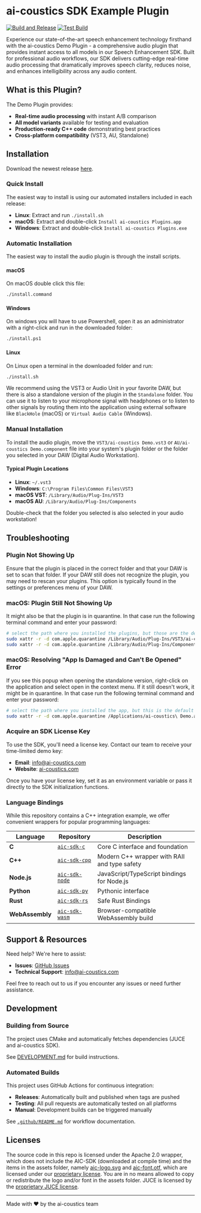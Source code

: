 # ai-coustics SDK Example Plugin

[![Build and Release](https://github.com/ai-coustics/aic-sdk-plugin/actions/workflows/build-and-release.yml/badge.svg)](https://github.com/ai-coustics/aic-sdk-plugin/actions/workflows/build-and-release.yml)
[![Test Build](https://github.com/ai-coustics/aic-sdk-plugin/actions/workflows/test-build.yml/badge.svg)](https://github.com/ai-coustics/aic-sdk-plugin/actions/workflows/test-build.yml)

Experience our state-of-the-art speech enhancement technology firsthand with the ai-coustics Demo Plugin - a comprehensive audio plugin that provides instant access to all models in our Speech Enhancement SDK. Built for professional audio workflows, our SDK delivers cutting-edge real-time audio processing that dramatically improves speech clarity, reduces noise, and enhances intelligibility across any audio content.

## What is this Plugin?

The Demo Plugin provides:
- **Real-time audio processing** with instant A/B comparison
- **All model variants** available for testing and evaluation
- **Production-ready C++ code** demonstrating best practices
- **Cross-platform compatibility** (VST3, AU, Standalone)

## Installation

Download the newest release [here](https://github.com/ai-coustics/aic-sdk-plugin/releases).

### Quick Install

The easiest way to install is using our automated installers included in each release:

- **Linux**: Extract and run `./install.sh`
- **macOS**: Extract and double-click `Install ai-coustics Plugins.app`
- **Windows**: Extract and double-click `Install ai-coustics Plugins.exe`

### Automatic Installation

The easiest way to install the audio plugin is through the install scripts.

#### macOS

On macOS double click this file:

```sh
./install.command
```

#### Windows
On windows you will have to use Powershell, open it as an administrator with a right-click and run in the downloaded folder:

```sh
./install.ps1
```

#### Linux

On Linux open a terminal in the downloaded folder and run:

```sh
./install.sh
```

We recommend using the VST3 or Audio Unit in your favorite DAW, but there is also a standalone version of the plugin in the `Standalone` folder. You can use it to listen to your microphone signal with headphones or to listen to other signals by routing them into the application using external software like `BlackHole` (macOS) or `Virtual Audio Cable` (Windows).

### Manual Installation

To install the audio plugin, move the `VST3/ai-coustics Demo.vst3` or `AU/ai-coustics Demo.component` file into your system's plugin folder or the folder you selected in your DAW (Digital Audio Workstation).

#### Typical Plugin Locations

- **Linux**: `~/.vst3`
- **Windows**: `C:\Program Files\Common Files\VST3`
- **macOS VST**: `/Library/Audio/Plug-Ins/VST3`
- **macOS AU**: `/Library/Audio/Plug-Ins/Components`

Double-check that the folder you selected is also selected in your audio workstation!

## Troubleshooting

### Plugin Not Showing Up
Ensure that the plugin is placed in the correct folder and that your DAW is set to scan that folder. If your DAW still does not recognize the plugin, you may need to rescan your plugins. This option is typically found in the settings or preferences menu of your DAW.

### macOS: Plugin Still Not Showing Up
It might also be that the plugin is in quarantine. In that case run the following terminal command and enter your password:

```sh
# select the path where you installed the plugins, but those are the defaults
sudo xattr -r -d com.apple.quarantine /Library/Audio/Plug-Ins/VST3/ai-coustics\ Demo.vst3
sudo xattr -r -d com.apple.quarantine /Library/Audio/Plug-Ins/Components/ai-coustics\ Demo.component
```

### macOS: Resolving "App Is Damaged and Can't Be Opened" Error
If you see this popup when opening the standalone version, right-click on the application and select open in the context menu. If it still doesn't work, it might be in quarantine. In that case run the following terminal command and enter your password:

```bash
# select the path where you installed the app, but this is the default
sudo xattr -r -d com.apple.quarantine /Applications/ai-coustics\ Demo.app
```

### Acquire an SDK License Key

To use the SDK, you'll need a license key. Contact our team to receive your time-limited demo key:

- **Email**: [info@ai-coustics.com](mailto:info@ai-coustics.com)
- **Website**: [ai-coustics.com](https://ai-coustics.com)

Once you have your license key, set it as an environment variable or pass it directly to the SDK initialization functions.

### Language Bindings

While this repository contains a C++ integration example, we offer convenient wrappers for popular programming languages:

| Language | Repository | Description |
|----------|------------|-------------|
| **C** | [`aic-sdk-c`](https://github.com/ai-coustics/aic-sdk-c) | Core C interface and foundation |
| **C++** | [`aic-sdk-cpp`](https://github.com/ai-coustics/aic-sdk-cpp) | Modern C++ wrapper with RAII and type safety |
| **Node.js** | [`aic-sdk-node`](https://github.com/ai-coustics/aic-sdk-node) | JavaScript/TypeScript bindings for Node.js |
| **Python** | [`aic-sdk-py`](https://github.com/ai-coustics/aic-sdk-py) | Pythonic interface |
| **Rust** | [`aic-sdk-rs`](https://github.com/ai-coustics/aic-sdk-rs) | Safe Rust Bindings |
| **WebAssembly** | [`aic-sdk-wasm`](https://github.com/ai-coustics/aic-sdk-wasm) | Browser-compatible WebAssembly build |

## Support & Resources

Need help? We're here to assist:

- **Issues**: [GitHub Issues](https://github.com/ai-coustics/aic-sdk-plugin/issues)
- **Technical Support**: [info@ai-coustics.com](mailto:info@ai-coustics.com)

Feel free to reach out to us if you encounter any issues or need further assistance.

## Development

### Building from Source

The project uses CMake and automatically fetches dependencies (JUCE and ai-coustics SDK).

See [DEVELOPMENT.md](DEVELOPMENT.md) for build instructions.

### Automated Builds

This project uses GitHub Actions for continuous integration:

- **Releases**: Automatically built and published when tags are pushed
- **Testing**: All pull requests are automatically tested on all platforms
- **Manual**: Development builds can be triggered manually

See [`.github/README.md`](.github/README.md) for workflow documentation.

## Licenses

The source code in this repo is licensed under the Apache 2.0 wrapper, which does not include the AIC-SDK (downloaded at compile time) and the items in the assets folder, namely [aic-logo.svg](assets/aic_logo.svg) and [aic-font.otf](assets/aic_font.otf), which are licensed under our [proprietary license](LICENSE.AIC-SDK). You are in no means allowed to copy or redistribute the logo and/or font in the assets folder. JUCE is licensed by the [proprietary JUCE license](https://juce.com/legal/juce-7-license/).

---

Made with ❤️ by the ai-coustics team
